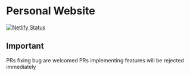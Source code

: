 # Personal Website

[![Netlify Status](https://api.netlify.com/api/v1/badges/341db6f3-78eb-4118-bcee-07e29a3a6fa5/deploy-status)](https://app.netlify.com/sites/shoshta73/deploys)

## Important

PRs fixing bug are welcomed
PRs implementing features will be rejected immediately
